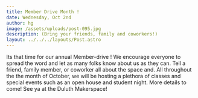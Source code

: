 ```yaml
---
title: Member Drive Month !
date: Wednesday, Oct 2nd
author: hg
image: /assets/uploads/post-095.jpg
description: (Bring your friends, family and coworkers!)
layout: ../../../layouts/Post.astro
---
```


Its that time for our annual Member-drive ! We encourage everyone to spread the word and let as many folks know about us as they can. Tell a friend, family member, or coworker all about the space and. All throughout the the month of October, we will be hosting a plethora of classes and special events such as an open house and student night. More details to come! See ya at the Duluth Makerspace!
